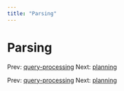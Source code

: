 ```yaml
---
title: "Parsing"
---
```


# Parsing

Prev: [query-processing](query-processing.md)
Next: [planning](planning.md)

Prev: [query-processing](query-processing.md)
Next: [planning](planning.md)
